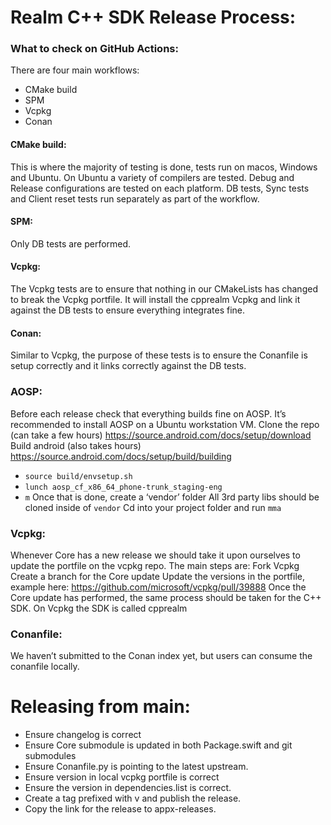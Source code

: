 # Realm C++ SDK Release Process:

### What to check on GitHub Actions:
There are four main workflows:
- CMake build
- SPM
- Vcpkg
- Conan

#### CMake build:
This is where the majority of testing is done, tests run on macos, Windows and Ubuntu. On Ubuntu a variety of compilers are tested. Debug and Release configurations are tested on each platform.
DB tests, Sync tests and Client reset tests run separately as part of the workflow.
#### SPM:
Only DB tests are performed.
#### Vcpkg:
The Vcpkg tests are to ensure that nothing in our CMakeLists has changed to break the Vcpkg portfile. It will install the cpprealm Vcpkg and link it against the DB tests to ensure everything integrates fine.
#### Conan:
Similar to Vcpkg, the purpose of these tests is to ensure the Conanfile is setup correctly and it links correctly against the DB tests.

### AOSP:
Before each release check that everything builds fine on AOSP. It’s recommended to install AOSP on a Ubuntu workstation VM.
Clone the repo (can take a few hours)
https://source.android.com/docs/setup/download
Build android (also takes hours)
https://source.android.com/docs/setup/build/building
- `source build/envsetup.sh`
- `lunch aosp_cf_x86_64_phone-trunk_staging-eng`
- `m`
Once that is done, create a ‘vendor’ folder
All 3rd party libs should be cloned inside of `vendor`
Cd into your project folder and run `mma`

### Vcpkg:
Whenever Core has a new release we should take it upon ourselves to update the portfile on the vcpkg repo. The main steps are:
Fork Vcpkg
Create a branch for the Core update
Update the versions in the portfile, example here: https://github.com/microsoft/vcpkg/pull/39888
Once the Core update has performed, the same process should be taken for the C++ SDK. On Vcpkg the SDK is called cpprealm

### Conanfile:
We haven’t submitted to the Conan index yet, but users can consume the conanfile locally.

# Releasing from main:
- Ensure changelog is correct
- Ensure Core submodule is updated in both Package.swift and git submodules
- Ensure Conanfile.py is pointing to the latest upstream.
- Ensure version in local vcpkg portfile is correct
- Ensure the version in dependencies.list is correct.
- Create a tag prefixed with v and publish the release.
- Copy the link for the release to appx-releases.
